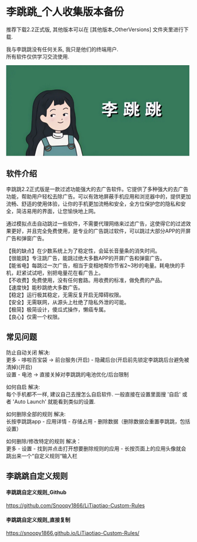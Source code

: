 # 李跳跳_个人收集版本备份 

推荐下载2.2正式版, 其他版本可以在 [其他版本_OtherVersions] 文件夹里进行下载.  
  
我与李跳跳没有任何关系, 我只是他们的终端用户.  
所有软件仅供学习交流使用.

<picture>
<img src="https://github.com/TianYu-00/apk_litiaotiao_backup/blob/85746448a40e61feda75f59f6c93b14d5a4409b9/src/images/ltt.jpg" width="500" />
</picture>

## 软件介绍
李跳跳2.2正式版是一款过滤功能强大的去广告软件。它提供了多种强大的去广告功能，帮助用户轻松去除广告。可以有效地屏蔽手机应用和浏览器中的，提供更加流畅、舒适的使用体验，让你的手机更加流畅和安全，全方位保护您的隐私和安全，简洁易用的界面，让您愉快地上网。

通过模拟点击自动跳过一些软件，不需要代理网络来过滤广告，这使得它的过滤效果更好，并且完全免费使用，是专业的广告跳过软件，可以跳过大部分APP的开屏广告和弹窗广告。

【我的缺点】在少数系统上为了稳定性，会延长音量条的消失时间。  
【很能跳】专注跳广告，能跳过绝大多数APP的开屏广告和弹窗广告。  
【能省电】每跳过一次广告，相当于变相地帮你节省2~3秒的电量。耗电快的手机，赶紧试试吧，别把电量花在看广告上。  
【不收费】免费使用，没有任何套路。用收费的标准，做免费的产品。  
【速度快】能秒跳绝大多数广告。  
【稳定】运行极其稳定，无需反复开启无障碍权限。  
【安全】无需联网，从源头上杜绝了隐私外泄的可能。  
【极简】极简设计，傻瓜式操作，懒癌专属。  
【良心】仅需一个权限。  

## 常见问题

防止自动关闭 解决:   
更多 - 哆啦百宝袋 -> 前台服务(开启) - 隐藏后台(开启前先锁定李跳跳后台避免被清掉)(开启)  
设置 - 电池 -> 直接关掉对李跳跳的电池优化/后台限制  

如何自启 解决:   
每个手机都不一样, 建议自己去搜怎么自启软件. 一般直接在设置里面搜 '自启' 或者 'Auto Launch' 就能看到类似的设置.

如何删除全部的规则 解决:  
长按李跳跳app - 应用详情 - 存储占用 - 删除数据（删除数据会重置李跳跳，包括设置）

如何删除/修改特定的规则 解决：     
更多 - 设置 - 找到并点击打开想要删除规则的应用 - 长按页面上的应用头像就会跳出来一个“自定义规则“输入栏



## 李跳跳自定义规则

#### 李跳跳自定义规则_Github
https://github.com/Snoopy1866/LiTiaotiao-Custom-Rules  

#### 李跳跳自定义规则_直接复制
https://snoopy1866.github.io/LiTiaotiao-Custom-Rules/


